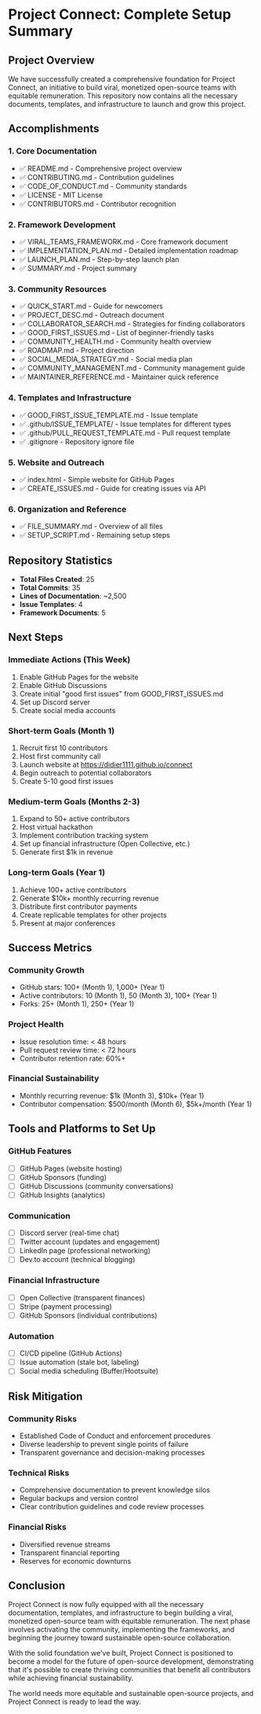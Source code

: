 # Project Connect: Complete Setup Summary

## Project Overview

We have successfully created a comprehensive foundation for Project Connect, an initiative to build viral, monetized open-source teams with equitable remuneration. This repository now contains all the necessary documents, templates, and infrastructure to launch and grow this project.

## Accomplishments

### 1. Core Documentation
- ✅ README.md - Comprehensive project overview
- ✅ CONTRIBUTING.md - Contribution guidelines
- ✅ CODE_OF_CONDUCT.md - Community standards
- ✅ LICENSE - MIT License
- ✅ CONTRIBUTORS.md - Contributor recognition

### 2. Framework Development
- ✅ VIRAL_TEAMS_FRAMEWORK.md - Core framework document
- ✅ IMPLEMENTATION_PLAN.md - Detailed implementation roadmap
- ✅ LAUNCH_PLAN.md - Step-by-step launch plan
- ✅ SUMMARY.md - Project summary

### 3. Community Resources
- ✅ QUICK_START.md - Guide for newcomers
- ✅ PROJECT_DESC.md - Outreach document
- ✅ COLLABORATOR_SEARCH.md - Strategies for finding collaborators
- ✅ GOOD_FIRST_ISSUES.md - List of beginner-friendly tasks
- ✅ COMMUNITY_HEALTH.md - Community health overview
- ✅ ROADMAP.md - Project direction
- ✅ SOCIAL_MEDIA_STRATEGY.md - Social media plan
- ✅ COMMUNITY_MANAGEMENT.md - Community management guide
- ✅ MAINTAINER_REFERENCE.md - Maintainer quick reference

### 4. Templates and Infrastructure
- ✅ GOOD_FIRST_ISSUE_TEMPLATE.md - Issue template
- ✅ .github/ISSUE_TEMPLATE/ - Issue templates for different types
- ✅ .github/PULL_REQUEST_TEMPLATE.md - Pull request template
- ✅ .gitignore - Repository ignore file

### 5. Website and Outreach
- ✅ index.html - Simple website for GitHub Pages
- ✅ CREATE_ISSUES.md - Guide for creating issues via API

### 6. Organization and Reference
- ✅ FILE_SUMMARY.md - Overview of all files
- ✅ SETUP_SCRIPT.md - Remaining setup steps

## Repository Statistics

- **Total Files Created**: 25
- **Total Commits**: 35
- **Lines of Documentation**: ~2,500
- **Issue Templates**: 4
- **Framework Documents**: 5

## Next Steps

### Immediate Actions (This Week)
1. Enable GitHub Pages for the website
2. Enable GitHub Discussions
3. Create initial "good first issues" from GOOD_FIRST_ISSUES.md
4. Set up Discord server
5. Create social media accounts

### Short-term Goals (Month 1)
1. Recruit first 10 contributors
2. Host first community call
3. Launch website at https://didier1111.github.io/connect
4. Begin outreach to potential collaborators
5. Create 5-10 good first issues

### Medium-term Goals (Months 2-3)
1. Expand to 50+ active contributors
2. Host virtual hackathon
3. Implement contribution tracking system
4. Set up financial infrastructure (Open Collective, etc.)
5. Generate first $1k in revenue

### Long-term Goals (Year 1)
1. Achieve 100+ active contributors
2. Generate $10k+ monthly recurring revenue
3. Distribute first contributor payments
4. Create replicable templates for other projects
5. Present at major conferences

## Success Metrics

### Community Growth
- GitHub stars: 100+ (Month 1), 1,000+ (Year 1)
- Active contributors: 10 (Month 1), 50 (Month 3), 100+ (Year 1)
- Forks: 25+ (Month 1), 250+ (Year 1)

### Project Health
- Issue resolution time: < 48 hours
- Pull request review time: < 72 hours
- Contributor retention rate: 60%+

### Financial Sustainability
- Monthly recurring revenue: $1k (Month 3), $10k+ (Year 1)
- Contributor compensation: $500/month (Month 6), $5k+/month (Year 1)

## Tools and Platforms to Set Up

### GitHub Features
- [ ] GitHub Pages (website hosting)
- [ ] GitHub Sponsors (funding)
- [ ] GitHub Discussions (community conversations)
- [ ] GitHub Insights (analytics)

### Communication
- [ ] Discord server (real-time chat)
- [ ] Twitter account (updates and engagement)
- [ ] LinkedIn page (professional networking)
- [ ] Dev.to account (technical blogging)

### Financial Infrastructure
- [ ] Open Collective (transparent finances)
- [ ] Stripe (payment processing)
- [ ] GitHub Sponsors (individual contributions)

### Automation
- [ ] CI/CD pipeline (GitHub Actions)
- [ ] Issue automation (stale bot, labeling)
- [ ] Social media scheduling (Buffer/Hootsuite)

## Risk Mitigation

### Community Risks
- Established Code of Conduct and enforcement procedures
- Diverse leadership to prevent single points of failure
- Transparent governance and decision-making processes

### Technical Risks
- Comprehensive documentation to prevent knowledge silos
- Regular backups and version control
- Clear contribution guidelines and code review processes

### Financial Risks
- Diversified revenue streams
- Transparent financial reporting
- Reserves for economic downturns

## Conclusion

Project Connect is now fully equipped with all the necessary documentation, templates, and infrastructure to begin building a viral, monetized open-source team with equitable remuneration. The next phase involves activating the community, implementing the frameworks, and beginning the journey toward sustainable open-source collaboration.

With the solid foundation we've built, Project Connect is positioned to become a model for the future of open-source development, demonstrating that it's possible to create thriving communities that benefit all contributors while achieving financial sustainability.

The world needs more equitable and sustainable open-source projects, and Project Connect is ready to lead the way.